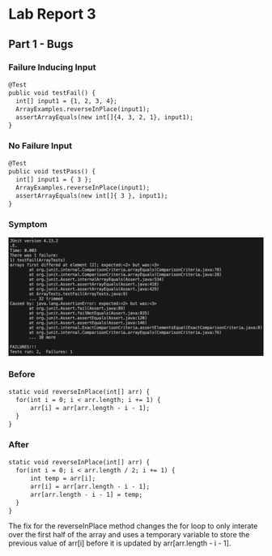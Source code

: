 # Lab Report 3

## Part 1 - Bugs

### Failure Inducing Input
~~~~
@Test
public void testFail() {
  int[] input1 = {1, 2, 3, 4};
  ArrayExamples.reverseInPlace(input1);
  assertArrayEquals(new int[]{4, 3, 2, 1}, input1);
}
~~~~
### No Failure Input
~~~~
@Test
public void testPass() {
  int[] input1 = { 3 };
  ArrayExamples.reverseInPlace(input1);
  assertArrayEquals(new int[]{ 3 }, input1);
}
~~~~
### Symptom

![Image](symptom1.png)

### Before
~~~~
static void reverseInPlace(int[] arr) {
  for(int i = 0; i < arr.length; i += 1) {
      arr[i] = arr[arr.length - i - 1];
  }
}
~~~~
### After
~~~~
static void reverseInPlace(int[] arr) {
  for(int i = 0; i < arr.length / 2; i += 1) {
      int temp = arr[i];
      arr[i] = arr[arr.length - i - 1];
      arr[arr.length - i - 1] = temp;
  }
}
~~~~

The fix for the reverseInPlace method changes the for loop to only interate
over the first half of the array and uses a temporary variable to store the
previous value of arr[i] before it is updated by arr[arr.length - i - 1].




